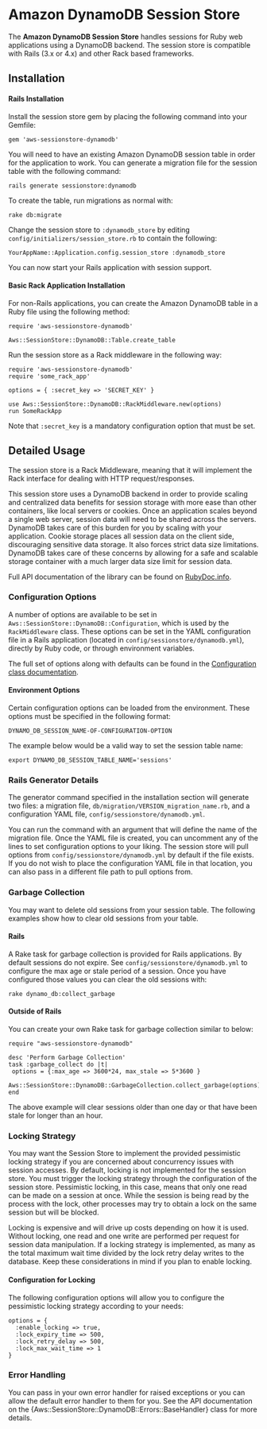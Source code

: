 # Amazon DynamoDB Session Store

The **Amazon DynamoDB Session Store** handles sessions for Ruby web applications
using a DynamoDB backend. The session store is compatible with Rails (3.x or 4.x)
and other Rack based frameworks.

## Installation

#### Rails Installation

Install the session store gem by placing the following command into your
Gemfile:

    gem 'aws-sessionstore-dynamodb'

You will need to have an existing Amazon DynamoDB session table in order for the
application to work. You can generate a migration file for the session table
with the following command:

    rails generate sessionstore:dynamodb

To create the table, run migrations as normal with:

    rake db:migrate

Change the session store to `:dynamodb_store` by editing
`config/initializers/session_store.rb` to contain the following:

    YourAppName::Application.config.session_store :dynamodb_store

You can now start your Rails application with session support.

#### Basic Rack Application Installation

For non-Rails applications, you can create the Amazon DynamoDB table in a
Ruby file using the following method:

    require 'aws-sessionstore-dynamodb'

    Aws::SessionStore::DynamoDB::Table.create_table

Run the session store as a Rack middleware in the following way:

    require 'aws-sessionstore-dynamodb'
    require 'some_rack_app'

    options = { :secret_key => 'SECRET_KEY' }

    use Aws::SessionStore::DynamoDB::RackMiddleware.new(options)
    run SomeRackApp

Note that `:secret_key` is a mandatory configuration option that must be set.

## Detailed Usage

The session store is a Rack Middleware, meaning that it will implement the Rack
interface for dealing with HTTP request/responses.

This session store uses a DynamoDB backend in order to provide scaling and
centralized data benefits for session storage with more ease than other
containers, like local servers or cookies. Once an application scales beyond
a single web server, session data will need to be shared across the servers.
DynamoDB takes care of this burden for you by scaling with your application.
Cookie storage places all session data on the client side,
discouraging sensitive data storage. It also forces strict data size
limitations. DynamoDB takes care of these concerns by allowing for a safe and
scalable storage container with a much larger data size limit for session data.

Full API documentation of the library can be found on [RubyDoc.info][1].

### Configuration Options

A number of options are available to be set in
`Aws::SessionStore::DynamoDB::Configuration`, which is used by the
`RackMiddleware` class. These options can be set in the YAML configuration
file in a Rails application (located in `config/sessionstore/dynamodb.yml`),
directly by Ruby code, or through environment variables.

The full set of options along with defaults can be found in the
[Configuration class documentation][2].

#### Environment Options

Certain configuration options can be loaded from the environment. These
options must be specified in the following format:

    DYNAMO_DB_SESSION_NAME-OF-CONFIGURATION-OPTION

The example below would be a valid way to set the session table name:

    export DYNAMO_DB_SESSION_TABLE_NAME='sessions'

### Rails Generator Details

The generator command specified in the installation section will generate two
files: a migration file, `db/migration/VERSION_migration_name.rb`, and a
configuration YAML file, `config/sessionstore/dynamodb.yml`.

You can run the command with an argument that will define the name of the
migration file. Once the YAML file is created, you can uncomment any of the
lines to set configuration options to your liking. The session store will pull
options from `config/sessionstore/dynamodb.yml` by default if the file exists.
If you do not wish to place the configuration YAML file in that location,
you can also pass in a different file path to pull options from.

### Garbage Collection

You may want to delete old sessions from your session table. The
following examples show how to clear old sessions from your table.

#### Rails

A Rake task for garbage collection is provided for Rails applications.
By default sessions do not expire. See `config/sessionstore/dynamodb.yml` to
configure the max age or stale period of a session. Once you have configured
those values you can clear the old sessions with:

    rake dynamo_db:collect_garbage

#### Outside of Rails

You can create your own Rake task for garbage collection similar to below:

    require "aws-sessionstore-dynamodb"

    desc 'Perform Garbage Collection'
    task :garbage_collect do |t|
     options = {:max_age => 3600*24, max_stale => 5*3600 }
     Aws::SessionStore::DynamoDB::GarbageCollection.collect_garbage(options)
    end

The above example will clear sessions older than one day or that have been
stale for longer than an hour.

### Locking Strategy

You may want the Session Store to implement the provided pessimistic locking
strategy if you are concerned about concurrency issues with session accesses.
By default, locking is not implemented for the session store. You must trigger
the locking strategy through the configuration of the session store. Pessimistic
locking, in this case, means that only one read can be made on a session at
once. While the session is being read by the process with the lock, other
processes may try to obtain a lock on the same session but will be blocked.

Locking is expensive and will drive up costs depending on how it is used.
Without locking, one read and one write are performed per request for session
data manipulation. If a locking strategy is implemented, as many as the total
maximum wait time divided by the lock retry delay writes to the database.
Keep these considerations in mind if you plan to enable locking.

#### Configuration for Locking

The following configuration options will allow you to configure the pessimistic
locking strategy according to your needs:

    options = {
      :enable_locking => true,
      :lock_expiry_time => 500,
      :lock_retry_delay => 500,
      :lock_max_wait_time => 1
    }

### Error Handling

You can pass in your own error handler for raised exceptions or you can allow
the default error handler to them for you. See the API documentation
on the {Aws::SessionStore::DynamoDB::Errors::BaseHandler} class for more
details.

[1]: http://rubydoc.org/gems/aws-sessionstore-dynamodb/frames
[2]: http://rubydoc.org/gems/aws-sessionstore-dynamodb/Aws/SessionStore/DynamoDB/Configuration#initialize-instance_method
